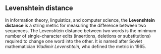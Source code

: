 ## Levenshtein distance

In information theory, linguistics, and computer science,
the **Levenshtein distance** is a string metric for measuring the difference between two sequences.
The Levenshtein distance between two words is the minimum number of single-character edits
(insertions, deletions or substitutions) required to change one word into the other.
It is named after Soviet mathematician _Vladimir Levenshtein_, who defined the metric in 1965.
